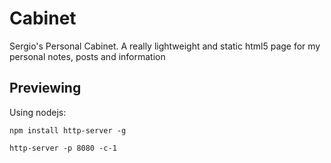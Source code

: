 # Cabinet
Sergio's Personal Cabinet. A really lightweight and static html5 page for my personal notes, posts and information

## Previewing
Using nodejs:
```
npm install http-server -g
```

```
http-server -p 8080 -c-1
```
